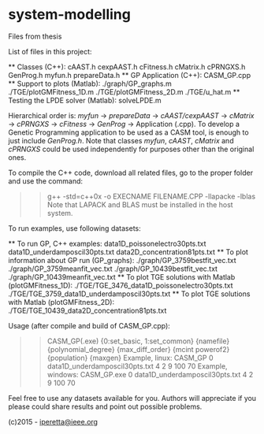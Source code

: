 # system-modelling
Files from thesis


List of files in this project:

** Classes (C++):
cAAST.h
cexpAAST.h
cFitness.h
cMatrix.h
cPRNGXS.h
GenProg.h
myfun.h
prepareData.h
** GP Application (C++):
CASM_GP.cpp
** Support to plots (Matlab):
./graph/GP_graphs.m
./TGE/plotGMFitness_1D.m
./TGE/plotGMFitness_2D.m
./TGE/u_hat.m
** Testing the LPDE solver (Matlab):
solveLPDE.m

Hierarchical order is: *myfun* -> *prepareData* -> *cAAST/cexpAAST* -> *cMatrix* 
-> *cPRNGXS* -> *cFitness* -> *GenProg* -> Application (.cpp). To develop a Genetic
Programming application to be used as a CASM tool, is enough to just include 
*GenProg.h*. Note that classes *myfun*, *cAAST*, *cMatrix* and *cPRNGXS* could be 
used independently for purposes other than the original ones.

To compile the C++ code, download all related files, go to the proper folder
and use the command:
>> g++ -std=c++0x -o EXECNAME FILENAME.CPP -llapacke -lblas
Note that LAPACK and BLAS must be installed in the host system.

To run examples, use following datasets:

** To run GP, C++ examples:
data1D_poissonelectro30pts.txt
data1D_underdamposcil30pts.txt
data2D_concentration81pts.txt
** To plot information about GP run (GP_graphs):
./graph/GP_3759bestfit_vec.txt
./graph/GP_3759meanfit_vec.txt
./graph/GP_10439bestfit_vec.txt
./graph/GP_10439meanfit_vec.txt
** To plot TGE solutions with Matlab (plotGMFitness_1D):
./TGE/TGE_3476_data1D_poissonelectro30pts.txt
./TGE/TGE_3759_data1D_underdamposcil30pts.txt
** To plot TGE solutions with Matlab (plotGMFitness_2D):
./TGE/TGE_10439_data2D_concentration81pts.txt

Usage (after compile and build of CASM_GP.cpp): 
>> CASM_GP(.exe) {0:set_basic, 1:set_common} {namefile} {polynomial_degree} 
   {max_diff_order} {mcint powerof2} {population} {maxgen}
Example, linux: CASM_GP 0 data1D_underdamposcil30pts.txt 4 2 9 100 70
Example, windows: CASM_GP.exe 0 data1D_underdamposcil30pts.txt 4 2 9 100 70

Feel free to use any datasets available for you. Authors will appreciate
if you please could share results and point out possible problems.

(c)2015 - iperetta@ieee.org
